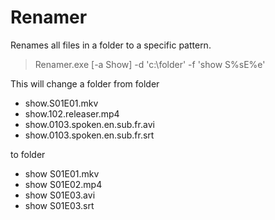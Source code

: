 # Renamer
Renames all files in a folder to a specific pattern.

> Renamer.exe [-a Show] -d 'c:\folder' -f 'show S%sE%e'

This will change a folder from
folder
* show.S01E01.mkv
* show.102.releaser.mp4
* show.0103.spoken.en.sub.fr.avi
* show.0103.spoken.en.sub.fr.srt
 
to
folder
* show S01E01.mkv
* show S01E02.mp4
* show S01E03.avi
* show S01E03.srt
